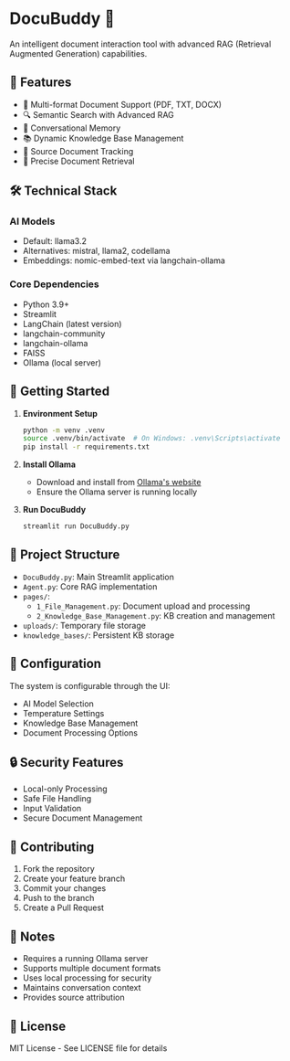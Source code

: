 # DocuBuddy 🤖

An intelligent document interaction tool with advanced RAG (Retrieval Augmented Generation) capabilities.

## 🌟 Features

- 📄 Multi-format Document Support (PDF, TXT, DOCX)
- 🔍 Semantic Search with Advanced RAG
- 💬 Conversational Memory
- 📚 Dynamic Knowledge Base Management
- 📝 Source Document Tracking
- 🎯 Precise Document Retrieval

## 🛠️ Technical Stack

### AI Models
- Default: llama3.2
- Alternatives: mistral, llama2, codellama
- Embeddings: nomic-embed-text via langchain-ollama

### Core Dependencies
- Python 3.9+
- Streamlit
- LangChain (latest version)
- langchain-community
- langchain-ollama
- FAISS
- Ollama (local server)

## 🚀 Getting Started

1. **Environment Setup**
   ```bash
   python -m venv .venv
   source .venv/bin/activate  # On Windows: .venv\Scripts\activate
   pip install -r requirements.txt
   ```

2. **Install Ollama**
   - Download and install from [Ollama's website](https://ollama.ai/)
   - Ensure the Ollama server is running locally

3. **Run DocuBuddy**
   ```bash
   streamlit run DocuBuddy.py
   ```

## 📁 Project Structure

- `DocuBuddy.py`: Main Streamlit application
- `Agent.py`: Core RAG implementation
- `pages/`:
  - `1_File_Management.py`: Document upload and processing
  - `2_Knowledge_Base_Management.py`: KB creation and management
- `uploads/`: Temporary file storage
- `knowledge_bases/`: Persistent KB storage

## 🔧 Configuration

The system is configurable through the UI:
- AI Model Selection
- Temperature Settings
- Knowledge Base Management
- Document Processing Options

## 🔒 Security Features

- Local-only Processing
- Safe File Handling
- Input Validation
- Secure Document Management

## 🤝 Contributing

1. Fork the repository
2. Create your feature branch
3. Commit your changes
4. Push to the branch
5. Create a Pull Request

## 📝 Notes

- Requires a running Ollama server
- Supports multiple document formats
- Uses local processing for security
- Maintains conversation context
- Provides source attribution

## 📄 License

MIT License - See LICENSE file for details
